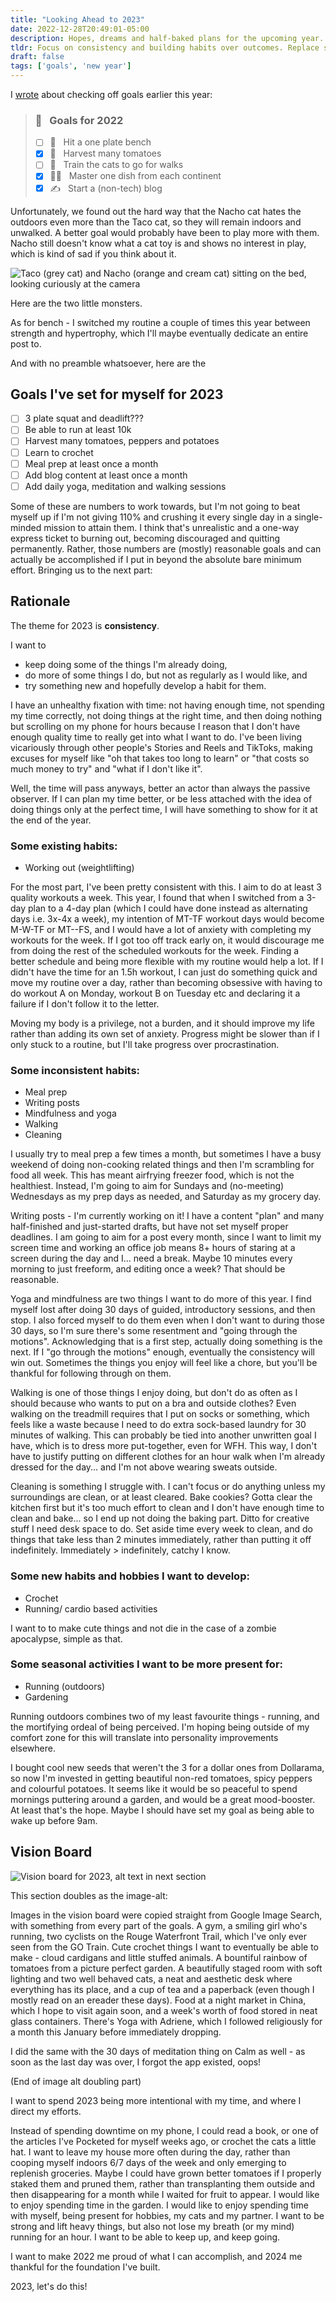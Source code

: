 ```yaml
---
title: "Looking Ahead to 2023"
date: 2022-12-28T20:49:01-05:00
description: Hopes, dreams and half-baked plans for the upcoming year.
tldr: Focus on consistency and building habits over outcomes. Replace scrolling with doing!!!
draft: false
tags: ['goals', 'new year']
---
```


I [wrote](/posts/my-first-post) about checking off goals earlier this year:

> ### 🚀 &nbsp; Goals for 2022
> - [ ] 💪 &nbsp; Hit a one plate bench
> - [x] 🍅 &nbsp; Harvest many tomatoes
> - [ ] 💞 &nbsp; Train the cats to go for walks
> - [x] 👩‍🍳 &nbsp; Master one dish from each continent
> - [x] ✍️ &nbsp; Start a (non-tech) blog

Unfortunately, we found out the hard way that the Nacho cat hates the outdoors even more than the Taco cat, so they will remain indoors and unwalked. A better goal would probably have been to play more with them. Nacho still doesn't know what a cat toy is and shows no interest in play, which is kind of sad if you think about it.

![Taco (grey cat) and Nacho (orange and cream cat) sitting on the bed, looking curiously at the camera](/posts/img/2023-Taco-Nacho.jpeg)

Here are the two little monsters.

As for bench - I switched my routine a couple of times this year between strength and hypertrophy, which I'll maybe eventually dedicate an entire post to.

And with no preamble whatsoever, here are the

## Goals I've set for myself for 2023
- [ ] 3 plate squat and deadlift???
- [ ] Be able to run at least 10k
- [ ] Harvest many tomatoes, peppers and potatoes
- [ ] Learn to crochet
- [ ] Meal prep at least once a month
- [ ] Add blog content at least once a month
- [ ] Add daily yoga, meditation and walking sessions

Some of these are numbers to work towards, but I'm not going to beat myself up if I'm not giving 110% and crushing it every single day in a single-minded mission to attain them. I think that's unrealistic and a one-way express ticket to burning out, becoming discouraged and quitting permanently. Rather, those numbers are (mostly) reasonable goals and can actually be accomplished if I put in beyond the absolute bare minimum effort. Bringing us to the next part:

## Rationale

The theme for 2023 is **consistency**.

I want to 
- keep doing some of the things I'm already doing, 
- do more of some things I do, but not as regularly as I would like, and 
- try something new and hopefully develop a habit for them. 

I have an unhealthy fixation with time: not having enough time, not spending my time correctly, not doing things at the right time, and then doing nothing but scrolling on my phone for hours because I reason that I don't have enough quality time to really get into what I want to do. I've been living vicariously through other people's Stories and Reels and TikToks, making excuses for myself like "oh that takes too long to learn" or "that costs so much money to try" and "what if I don't like it". 

Well, the time will pass anyways, better an actor than always the passive observer. If I can plan my time better, or be less attached with the idea of doing things only at the perfect time, I will have something to show for it at the end of the year.

### Some existing habits:

- Working out (weightlifting)

For the most part, I've been pretty consistent with this. I aim to do at least 3 quality workouts a week. This year, I found that when I switched from a 3-day plan to a 4-day plan (which I could have done instead as alternating days i.e. 3x-4x a week), my intention of MT-TF workout days would become M-W-TF or MT--FS, and I would have a lot of anxiety with completing my workouts for the week. If I got too off track early on, it would discourage me from doing the rest of the scheduled workouts for the week. Finding a better schedule and being more flexible with my routine would help a lot. If I didn't have the time for an 1.5h workout, I can just do something quick and move my routine over a day, rather than becoming obsessive with having to do workout A on Monday, workout B on Tuesday etc and declaring it a failure if I don't follow it to the letter.

Moving my body is a privilege, not a burden, and it should improve my life rather than adding its own set of anxiety. Progress might be slower than if I only stuck to a routine, but I'll take progress over procrastination.

### Some inconsistent habits:

- Meal prep
- Writing posts
- Mindfulness and yoga
- Walking
- Cleaning

I usually try to meal prep a few times a month, but sometimes I have a busy weekend of doing non-cooking related things and then I'm scrambling for food all week. This has meant airfrying freezer food, which is not the healthiest. Instead, I'm going to aim for Sundays and (no-meeting) Wednesdays as my prep days as needed, and Saturday as my grocery day.

Writing posts - I'm currently working on it! I have a content "plan" and many half-finished and just-started drafts, but have not set myself proper deadlines. I am going to aim for a post every month, since I want to limit my screen time and working an office job means 8+ hours of staring at a screen during the day and I... need a break. Maybe 10 minutes every morning to just freeform, and editing once a week? That should be reasonable.

Yoga and mindfulness are two things I want to do more of this year. I find myself lost after doing 30 days of guided, introductory sessions, and then stop. I also forced myself to do them even when I don't want to during those 30 days, so I'm sure there's some resentment and "going through the motions". Acknowledging that is a first step, actually doing something is the next. If I "go through the motions" enough, eventually the consistency will win out. Sometimes the things you enjoy will feel like a chore, but you'll be thankful for following through on them.

Walking is one of those things I enjoy doing, but don't do as often as I should because who wants to put on a bra and outside clothes? Even walking on the treadmill requires that I put on socks or something, which feels like a waste because I need to do extra sock-based laundry for 30 minutes of walking. This can probably be tied into another unwritten goal I have, which is to dress more put-together, even for WFH. This way, I don't have to justify putting on different clothes for an hour walk when I'm already dressed for the day... and I'm not above wearing sweats outside.

Cleaning is something I struggle with. I can't focus or do anything unless my surroundings are clean, or at least cleared. Bake cookies? Gotta clear the kitchen first but it's too much effort to clean and I don't have enough time to clean and bake... so I end up not doing the baking part. Ditto for creative stuff I need desk space to do. Set aside time every week to clean, and do things that take less than 2 minutes immediately, rather than putting it off indefinitely. Immediately > indefinitely, catchy I know.

### Some new habits and hobbies I want to develop:

- Crochet
- Running/ cardio based activities

I want to to make cute things and not die in the case of a zombie apocalypse, simple as that.

### Some seasonal activities I want to be more present for:

- Running (outdoors)
- Gardening

Running outdoors combines two of my least favourite things - running, and the mortifying ordeal of being perceived. I'm hoping being outside of my comfort zone for this will translate into personality improvements elsewhere.

I bought cool new seeds that weren't the 3 for a dollar ones from Dollarama, so now I'm invested in getting beautiful non-red tomatoes, spicy peppers and colourful potatoes. It seems like it would be so peaceful to spend mornings puttering around a garden, and would be a great mood-booster. At least that's the hope. Maybe I should have set my goal as being able to wake up before 9am.

## Vision Board

![Vision board for 2023, alt text in next section](/posts/img/2023-Vision-Board.png)

This section doubles as the image-alt:

Images in the vision board were copied straight from Google Image Search, with something from every part of the goals. A gym, a smiling girl who's running, two cyclists on the Rouge Waterfront Trail, which I've only ever seen from the GO Train. Cute crochet things I want to eventually be able to make - cloud cardigans and little stuffed animals. A bountiful rainbow of tomatoes from a picture perfect garden. A beautifully staged room with soft lighting and two well behaved cats, a neat and aesthetic desk where everything has its place, and a cup of tea and a paperback (even though I mostly read on an ereader these days). Food at a night market in China, which I hope to visit again soon, and a week's worth of food stored in neat glass containers. There's Yoga with Adriene, which I followed religiously for a month this January before immediately dropping. 

I did the same with the 30 days of meditation thing on Calm as well - as soon as the last day was over, I forgot the app existed, oops!

(End of image alt doubling part)

I want to spend 2023 being more intentional with my time, and where I direct my efforts. 

Instead of spending downtime on my phone, I could read a book, or one of the articles I've Pocketed for myself weeks ago, or crochet the cats a little hat. I want to leave my house more often during the day, rather than cooping myself indoors 6/7 days of the week and only emerging to replenish groceries. Maybe I could have grown better tomatoes if I properly staked them and pruned them, rather than transplanting them outside and then disappearing for a month while I waited for fruit to appear. I would like to enjoy spending time in the garden. I would like to enjoy spending time with myself, being present for hobbies, my cats and my partner. I want to be strong and lift heavy things, but also not lose my breath (or my mind) running for an hour. I want to be able to keep up, and keep going.

I want to make 2022 me proud of what I can accomplish, and 2024 me thankful for the foundation I've built.

2023, let's do this!
